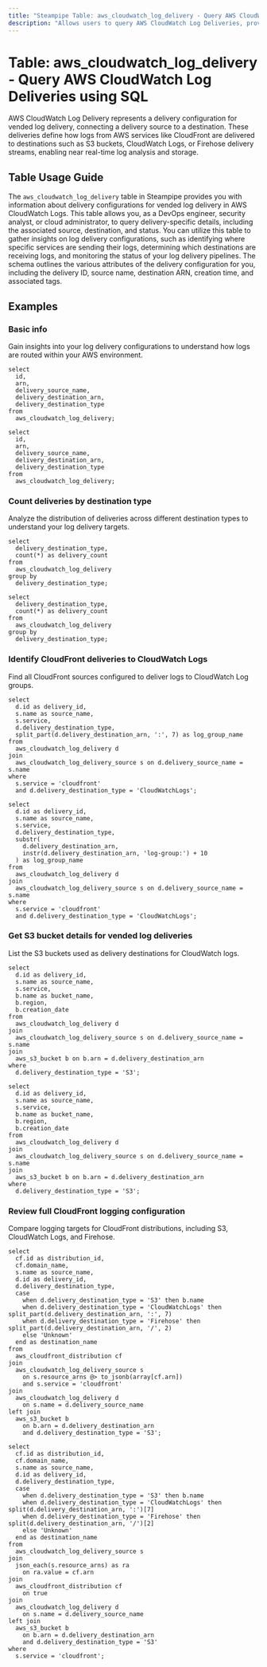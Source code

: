 ```yaml
---
title: "Steampipe Table: aws_cloudwatch_log_delivery - Query AWS CloudWatch Log Deliveries using SQL"
description: "Allows users to query AWS CloudWatch Log Deliveries, providing information about delivery configurations for vended log delivery."
---
```


# Table: aws_cloudwatch_log_delivery - Query AWS CloudWatch Log Deliveries using SQL

AWS CloudWatch Log Delivery represents a delivery configuration for vended log delivery, connecting a delivery source to a destination. These deliveries define how logs from AWS services like CloudFront are delivered to destinations such as S3 buckets, CloudWatch Logs, or Firehose delivery streams, enabling near real-time log analysis and storage.

## Table Usage Guide

The `aws_cloudwatch_log_delivery` table in Steampipe provides you with information about delivery configurations for vended log delivery in AWS CloudWatch Logs. This table allows you, as a DevOps engineer, security analyst, or cloud administrator, to query delivery-specific details, including the associated source, destination, and status. You can utilize this table to gather insights on log delivery configurations, such as identifying where specific services are sending their logs, determining which destinations are receiving logs, and monitoring the status of your log delivery pipelines. The schema outlines the various attributes of the delivery configuration for you, including the delivery ID, source name, destination ARN, creation time, and associated tags.

## Examples

### Basic info
Gain insights into your log delivery configurations to understand how logs are routed within your AWS environment.

```sql+postgres
select
  id,
  arn,
  delivery_source_name,
  delivery_destination_arn,
  delivery_destination_type
from
  aws_cloudwatch_log_delivery;
```

```sql+sqlite
select
  id,
  arn,
  delivery_source_name,
  delivery_destination_arn,
  delivery_destination_type
from
  aws_cloudwatch_log_delivery;
```

### Count deliveries by destination type
Analyze the distribution of deliveries across different destination types to understand your log delivery targets.

```sql+postgres
select
  delivery_destination_type,
  count(*) as delivery_count
from
  aws_cloudwatch_log_delivery
group by
  delivery_destination_type;
```

```sql+sqlite
select
  delivery_destination_type,
  count(*) as delivery_count
from
  aws_cloudwatch_log_delivery
group by
  delivery_destination_type;
```

### Identify CloudFront deliveries to CloudWatch Logs
Find all CloudFront sources configured to deliver logs to CloudWatch Log groups.

```sql+postgres
select
  d.id as delivery_id,
  s.name as source_name,
  s.service,
  d.delivery_destination_type,
  split_part(d.delivery_destination_arn, ':', 7) as log_group_name
from
  aws_cloudwatch_log_delivery d
join
  aws_cloudwatch_log_delivery_source s on d.delivery_source_name = s.name
where
  s.service = 'cloudfront'
  and d.delivery_destination_type = 'CloudWatchLogs';
```

```sql+sqlite
select
  d.id as delivery_id,
  s.name as source_name,
  s.service,
  d.delivery_destination_type,
  substr(
    d.delivery_destination_arn,
    instr(d.delivery_destination_arn, 'log-group:') + 10
  ) as log_group_name
from
  aws_cloudwatch_log_delivery d
join
  aws_cloudwatch_log_delivery_source s on d.delivery_source_name = s.name
where
  s.service = 'cloudfront'
  and d.delivery_destination_type = 'CloudWatchLogs';
```

### Get S3 bucket details for vended log deliveries
List the S3 buckets used as delivery destinations for CloudWatch logs.

```sql+postgres
select
  d.id as delivery_id,
  s.name as source_name,
  s.service,
  b.name as bucket_name,
  b.region,
  b.creation_date
from
  aws_cloudwatch_log_delivery d
join
  aws_cloudwatch_log_delivery_source s on d.delivery_source_name = s.name
join
  aws_s3_bucket b on b.arn = d.delivery_destination_arn
where
  d.delivery_destination_type = 'S3';
```

```sql+sqlite
select
  d.id as delivery_id,
  s.name as source_name,
  s.service,
  b.name as bucket_name,
  b.region,
  b.creation_date
from
  aws_cloudwatch_log_delivery d
join
  aws_cloudwatch_log_delivery_source s on d.delivery_source_name = s.name
join
  aws_s3_bucket b on b.arn = d.delivery_destination_arn
where
  d.delivery_destination_type = 'S3';
```

### Review full CloudFront logging configuration
Compare logging targets for CloudFront distributions, including S3, CloudWatch Logs, and Firehose.

```sql+postgres
select
  cf.id as distribution_id,
  cf.domain_name,
  s.name as source_name,
  d.id as delivery_id,
  d.delivery_destination_type,
  case
    when d.delivery_destination_type = 'S3' then b.name
    when d.delivery_destination_type = 'CloudWatchLogs' then split_part(d.delivery_destination_arn, ':', 7)
    when d.delivery_destination_type = 'Firehose' then split_part(d.delivery_destination_arn, '/', 2)
    else 'Unknown'
  end as destination_name
from
  aws_cloudfront_distribution cf
join
  aws_cloudwatch_log_delivery_source s
    on s.resource_arns @> to_jsonb(array[cf.arn])
    and s.service = 'cloudfront'
join
  aws_cloudwatch_log_delivery d
    on s.name = d.delivery_source_name
left join
  aws_s3_bucket b
    on b.arn = d.delivery_destination_arn
    and d.delivery_destination_type = 'S3';
```

```sql+sqlite
select
  cf.id as distribution_id,
  cf.domain_name,
  s.name as source_name,
  d.id as delivery_id,
  d.delivery_destination_type,
  case
    when d.delivery_destination_type = 'S3' then b.name
    when d.delivery_destination_type = 'CloudWatchLogs' then split(d.delivery_destination_arn, ':')[7]
    when d.delivery_destination_type = 'Firehose' then split(d.delivery_destination_arn, '/')[2]
    else 'Unknown'
  end as destination_name
from
  aws_cloudwatch_log_delivery_source s
join
  json_each(s.resource_arns) as ra
    on ra.value = cf.arn
join
  aws_cloudfront_distribution cf
    on true
join
  aws_cloudwatch_log_delivery d
    on s.name = d.delivery_source_name
left join
  aws_s3_bucket b
    on b.arn = d.delivery_destination_arn
    and d.delivery_destination_type = 'S3'
where
  s.service = 'cloudfront';
```